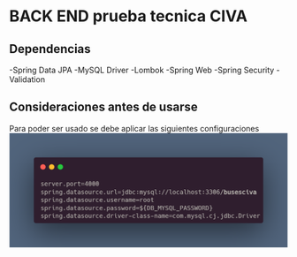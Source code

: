 # BACK END prueba tecnica CIVA

## Dependencias
-Spring Data JPA
-MySQL Driver
-Lombok 
-Spring Web
-Spring Security
-Validation 

## Consideraciones antes de usarse
Para poder ser usado se debe aplicar las siguientes configuraciones
<img src="src/main/java/com/CIVA/IMg/carbon.png" alt="configuraciones"></img>
